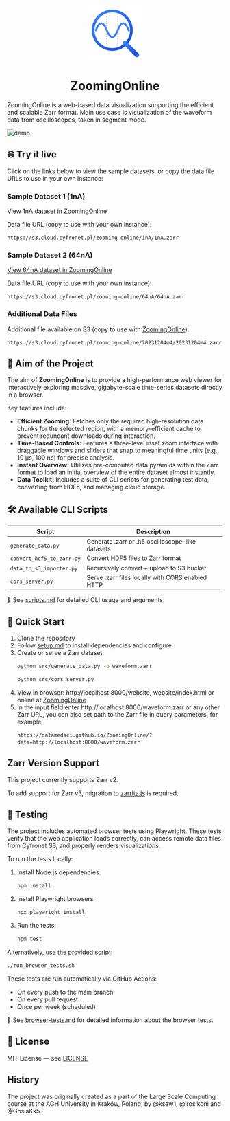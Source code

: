 <p align="center">
<picture>
<source media="(prefers-color-scheme: dark)" srcset="./docs/assets/logo-dark.svg">
<img width="128" height="128" src="./docs/assets/logo-light.svg">
</picture>
</p>

<h1 align="center">ZoomingOnline</h1>


ZoomingOnline is a web-based data visualization supporting the efficient and scalable Zarr format.
Main use case is visualization of the waveform data from oscilloscopes, taken in segment mode.

![demo](./docs/assets/demo.gif)

## 🌐 Try it live

Click on the links below to view the sample datasets, or copy the data file URLs to use in your own instance:

### Sample Dataset 1 (1nA)
[View 1nA dataset in ZoomingOnline](https://datamedsci.github.io/ZoomingOnline/?data=https://s3.cloud.cyfronet.pl/zooming-online/1nA/1nA.zarr)

Data file URL (copy to use with your own instance):
```
https://s3.cloud.cyfronet.pl/zooming-online/1nA/1nA.zarr
```

### Sample Dataset 2 (64nA)
[View 64nA dataset in ZoomingOnline](https://datamedsci.github.io/ZoomingOnline/?data=https://s3.cloud.cyfronet.pl/zooming-online/64nA/64nA.zarr)

Data file URL (copy to use with your own instance):
```
https://s3.cloud.cyfronet.pl/zooming-online/64nA/64nA.zarr
```

### Additional Data Files
Additional file available on S3 (copy to use with [ZoomingOnline](https://datamedsci.github.io/ZoomingOnline/)):
```
https://s3.cloud.cyfronet.pl/zooming-online/20231204m4/20231204m4.zarr
```

## 🎯 Aim of the Project

The aim of **ZoomingOnline** is to provide a high-performance web viewer for interactively exploring massive,
gigabyte-scale time-series datasets directly in a browser.

Key features include:

- **Efficient Zooming:** Fetches only the required high-resolution data chunks for the selected region, with a
  memory-efficient cache to prevent redundant downloads during interaction.
- **Time-Based Controls:** Features a three-level inset zoom interface with draggable windows and sliders that snap to
  meaningful time units (e.g., 10 µs, 100 ns) for precise analysis.
- **Instant Overview:** Utilizes pre-computed data pyramids within the Zarr format to load an initial overview of the
  entire dataset almost instantly.
- **Data Toolkit:** Includes a suite of CLI scripts for generating test data, converting from HDF5, and managing cloud
  storage.

## 🛠 Available CLI Scripts

| Script                    | Description                                      |
|---------------------------|--------------------------------------------------|
| `generate_data.py`        | Generate .zarr or .h5 oscilloscope-like datasets |
| `convert_hdf5_to_zarr.py` | Convert HDF5 files to Zarr format                |
| `data_to_s3_importer.py`  | Recursively convert + upload to S3 bucket        |
| `cors_server.py`          | Serve .zarr files locally with CORS enabled HTTP |

📖 See [scripts.md](./docs/scripts.md) for detailed CLI usage and arguments.

## 🚀 Quick Start

1. Clone the repository
2. Follow [setup.md](./docs/setup.md) to install dependencies and configure
3. Create or serve a Zarr dataset:
   ```bash
   python src/generate_data.py -o waveform.zarr
   ```
   ```bash
   python src/cors_server.py
   ```
4. View in browser: http://localhost:8000/website, website/index.html or online at [ZoomingOnline](https://datamedsci.github.io/ZoomingOnline/)
5. In the input field enter http://localhost:8000/waveform.zarr or any other Zarr URL, you can also set path to
   the Zarr file in query parameters, for example:
   ```
   https://datamedsci.github.io/ZoomingOnline/?data=http://localhost:8000/waveform.zarr
   ```

## Zarr Version Support
This project currently supports Zarr v2.

To add support for Zarr v3, migration to [zarrita.js](https://github.com/manzt/zarrita.js) is required.

## 🧪 Testing

The project includes automated browser tests using Playwright. These tests verify that the web application loads correctly, can access remote data files from Cyfronet S3, and properly renders visualizations.

To run the tests locally:

1. Install Node.js dependencies:
   ```bash
   npm install
   ```

2. Install Playwright browsers:
   ```bash
   npx playwright install
   ```

3. Run the tests:
   ```bash
   npm test
   ```

Alternatively, use the provided script:
```bash
./run_browser_tests.sh
```

These tests are run automatically via GitHub Actions:
- On every push to the main branch
- On every pull request
- Once per week (scheduled)

📖 See [browser-tests.md](./docs/browser-tests.md) for detailed information about the browser tests.

## 📄 License

MIT License — see [LICENSE](LICENSE)

## History

The project was originally created as a part of the Large Scale Computing course at the AGH University in Kraków, Poland, by @ksew1, @irosikoni and @GosiaKk5.
